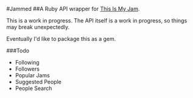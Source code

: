 #Jammed
##A Ruby API wrapper for [This Is My Jam](http://www.thisismyjam.com/).

This is a work in progress. The API itself is a work in progress, so things may break unexpectedly.

Eventually I'd like to package this as a gem.

###Todo
* Following
* Followers
* Popular Jams
* Suggested People
* People Search